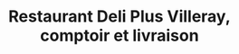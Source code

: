 ---
title: "Restaurant Deli Plus Villeray, comptoir et livraison"
url: /montreal/restaurant-deli-plus-villeray-comptoir-et-livraison/
shop: deli
---